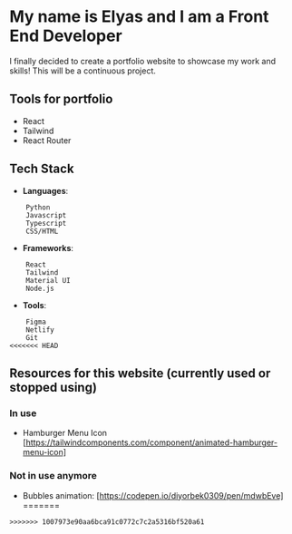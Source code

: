 # My name is Elyas and I am a Front End Developer

I finally decided to create a portfolio website to showcase my work and skills! This will be a continuous project.

## Tools for portfolio

- React
- Tailwind
- React Router

## Tech Stack

- **Languages**:

```
    Python
    Javascript
    Typescript
    CSS/HTML
```

- **Frameworks**:

```
    React
    Tailwind
    Material UI
    Node.js
```

- **Tools**:

```
    Figma
    Netlify
    Git
<<<<<<< HEAD
```

## Resources for this website (currently used or stopped using)

### In use

- Hamburger Menu Icon [https://tailwindcomponents.com/component/animated-hamburger-menu-icon]

### Not in use anymore

- Bubbles animation: [https://codepen.io/diyorbek0309/pen/mdwbEve]
=======
```
>>>>>>> 1007973e90aa6bca91c0772c7c2a5316bf520a61
